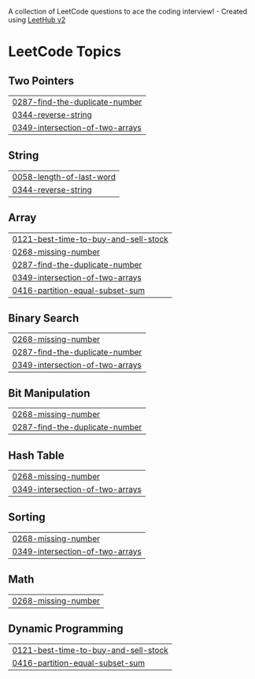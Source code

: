 A collection of LeetCode questions to ace the coding interview! - Created using [LeetHub v2](https://github.com/arunbhardwaj/LeetHub-2.0)
<!---LeetCode Topics Start-->
# LeetCode Topics
## Two Pointers
|  |
| ------- |
| [0287-find-the-duplicate-number](https://github.com/saurabhhsinghh/LC/tree/master/0287-find-the-duplicate-number) |
| [0344-reverse-string](https://github.com/saurabhhsinghh/LC/tree/master/0344-reverse-string) |
| [0349-intersection-of-two-arrays](https://github.com/saurabhhsinghh/LC/tree/master/0349-intersection-of-two-arrays) |
## String
|  |
| ------- |
| [0058-length-of-last-word](https://github.com/saurabhhsinghh/LC/tree/master/0058-length-of-last-word) |
| [0344-reverse-string](https://github.com/saurabhhsinghh/LC/tree/master/0344-reverse-string) |
## Array
|  |
| ------- |
| [0121-best-time-to-buy-and-sell-stock](https://github.com/saurabhhsinghh/LC/tree/master/0121-best-time-to-buy-and-sell-stock) |
| [0268-missing-number](https://github.com/saurabhhsinghh/LC/tree/master/0268-missing-number) |
| [0287-find-the-duplicate-number](https://github.com/saurabhhsinghh/LC/tree/master/0287-find-the-duplicate-number) |
| [0349-intersection-of-two-arrays](https://github.com/saurabhhsinghh/LC/tree/master/0349-intersection-of-two-arrays) |
| [0416-partition-equal-subset-sum](https://github.com/saurabhhsinghh/LC/tree/master/0416-partition-equal-subset-sum) |
## Binary Search
|  |
| ------- |
| [0268-missing-number](https://github.com/saurabhhsinghh/LC/tree/master/0268-missing-number) |
| [0287-find-the-duplicate-number](https://github.com/saurabhhsinghh/LC/tree/master/0287-find-the-duplicate-number) |
| [0349-intersection-of-two-arrays](https://github.com/saurabhhsinghh/LC/tree/master/0349-intersection-of-two-arrays) |
## Bit Manipulation
|  |
| ------- |
| [0268-missing-number](https://github.com/saurabhhsinghh/LC/tree/master/0268-missing-number) |
| [0287-find-the-duplicate-number](https://github.com/saurabhhsinghh/LC/tree/master/0287-find-the-duplicate-number) |
## Hash Table
|  |
| ------- |
| [0268-missing-number](https://github.com/saurabhhsinghh/LC/tree/master/0268-missing-number) |
| [0349-intersection-of-two-arrays](https://github.com/saurabhhsinghh/LC/tree/master/0349-intersection-of-two-arrays) |
## Sorting
|  |
| ------- |
| [0268-missing-number](https://github.com/saurabhhsinghh/LC/tree/master/0268-missing-number) |
| [0349-intersection-of-two-arrays](https://github.com/saurabhhsinghh/LC/tree/master/0349-intersection-of-two-arrays) |
## Math
|  |
| ------- |
| [0268-missing-number](https://github.com/saurabhhsinghh/LC/tree/master/0268-missing-number) |
## Dynamic Programming
|  |
| ------- |
| [0121-best-time-to-buy-and-sell-stock](https://github.com/saurabhhsinghh/LC/tree/master/0121-best-time-to-buy-and-sell-stock) |
| [0416-partition-equal-subset-sum](https://github.com/saurabhhsinghh/LC/tree/master/0416-partition-equal-subset-sum) |
<!---LeetCode Topics End-->